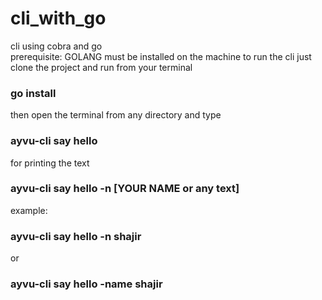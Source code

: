 # cli_with_go
cli using cobra and go <br>
prerequisite: GOLANG must be installed on the machine
to run the cli just clone the project and run from your terminal
### go install

then open the terminal from any directory  and type 
### ayvu-cli say hello

for printing the text 
### ayvu-cli say hello -n [YOUR NAME or any text]

example:
### ayvu-cli say hello -n shajir
or
### ayvu-cli say hello -name shajir
